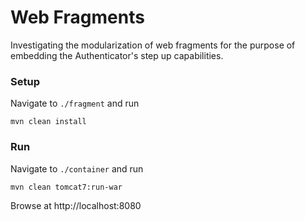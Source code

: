 Web Fragments
=============

Investigating the modularization of web fragments for the purpose of embedding the Authenticator's step up capabilities.

### Setup

Navigate to `./fragment` and run

    mvn clean install

### Run

Navigate to `./container` and run
    
    mvn clean tomcat7:run-war

Browse at http://localhost:8080

